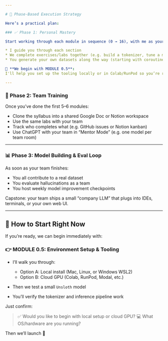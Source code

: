 ```yaml
---

# 🔁 Phase-Based Execution Strategy

Here’s a practical plan:

### ✅ Phase 1: Personal Mastery

Start working through each module in sequence (0 → 16), with me as your co-instructor:

* I guide you through each section
* We complete exercises/labs together (e.g. build a tokenizer, tune a model)
* You generate your own datasets along the way (starting with coroutine-first code)

📍 **We begin with MODULE 0.5**:
I'll help you set up the tooling locally or in Colab/RunPod so you’re ready to train.

---
```


### 🧠 Phase 2: Team Training

Once you’ve done the first 5–6 modules:

* Clone the syllabus into a shared Google Doc or Notion workspace
* Use the same labs with your team
* Track who completes what (e.g. GitHub issues or Notion kanban)
* Use ChatGPT with your team in “Mentor Mode” (e.g. one model per team room)

---

### 📊 Phase 3: Model Building & Eval Loop

As soon as your team finishes:

* You all contribute to a real dataset
* You evaluate hallucinations as a team
* You host weekly model improvement checkpoints

Capstone: your team ships a small “company LLM” that plugs into IDEs, terminals, or your own web UI.

---

## 📌 How to Start Right Now

If you’re ready, we can begin immediately with:

### 👉 MODULE 0.5: Environment Setup & Tooling

* I’ll walk you through:

  * Option A: Local install (Mac, Linux, or Windows WSL2)
  * Option B: Cloud GPU (Colab, RunPod, Modal, etc.)
* Then we test a small `Unsloth` model
* You’ll verify the tokenizer and inference pipeline work

Just confirm:

> ✅ Would you like to begin with local setup or cloud GPU?
> 💻 What OS/hardware are you running?

Then we’ll launch 🚀
